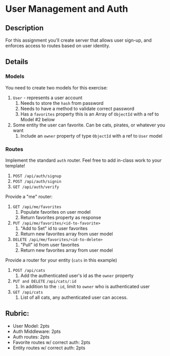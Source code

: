 User Management and Auth
===

## Description

For this assignment you'll create server that allows user sign-up, and enforces
access to routes based on user identity.

## Details

### Models

You need to create two models for this exercise:
1. `User` - represents a user account
    1. Needs to store the `hash` from password 
    1. Needs to have a method to validate correct password
    1. Has a `favorites` property this is an Array of `ObjectId` with a ref to Model #2 below
1. Some entity the user can favorite. Can be cats, pirates, or whatever you want
    1. Include an `owner` property of type `ObjectId` with a ref to `User` model

### Routes

Implement the standard `auth` router. Feel free to add in-class work to your template!
1. `POST /api/auth/signup`
1. `POST /api/auth/signin`
1. `GET /api/auth/verify`

Provide a "me" router:
1. `GET /api/me/favorites`
    1. Populate favorites on user model
    1. Return favorites property as response
1. `PUT /api/me/favorites/<id-to-favorite>`
    1. "Add to Set" id to user favorites
    1. Return new favorites array from user model
1. `DELETE /api/me/favorites/<id-to-delete>`
    1. "Pull" id from user favorites
    1. Return new favorites array from user model

Provide a router for your entity (`cats` in this example)
1. `POST /api/cats`
    1. Add the authenticated user's id as the `owner` property
1. `PUT and DELETE` `/api/cats/:id`
    1. In addition to the `:id`, limit to `owner` who is authenticated user
1. `GET /api/cats`
    1. List of all cats, any authenticated user can access.

## Rubric:

* User Model: 2pts
* Auth Middleware: 2pts
* Auth routes: 2pts
* Favorite routes w/ correct auth: 2pts
* Entity routes w/ correct auth: 2pts